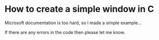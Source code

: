 # How to create a simple window in C

Microsoft documentation is too hard, so I made a simple example...

If there are any errors in the code then please let me know.
